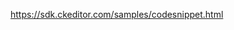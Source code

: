 <a href="https://sdk.ckeditor.com/samples/codesnippet.html">https://sdk.ckeditor.com/samples/codesnippet.html </a>
